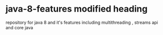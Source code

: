 # java-8-features modified heading
repository for java 8 and it's features including multithreading , streams api and core java
